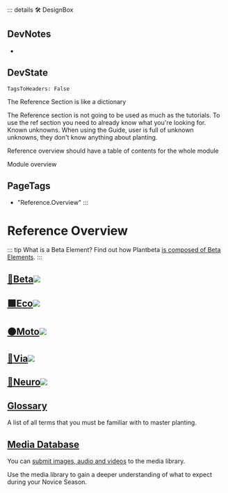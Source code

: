 ::: details 🛠 <dev>DesignBox</dev>

## DevNotes

-

## DevState

`TagsToHeaders: False`


The Reference Section is like a dictionary

The Reference section is not going to be used as much as the tutorials. To use the ref section you need to already know what you're looking for. Known unknowns. When using the Guide, user is full of unknown unknowns, they don't know anything about planting.

Reference overview should have a table of contents for the whole module

Module overview 
<h2>PageTags</h2>

- "Reference.Overview"
:::

# Reference Overview

::: tip What is a Beta Element?
Find out how Plantbeta [is composed of Beta Elements](/reference/Beta/WhatBeta). 
:::

## [<beta>**🔷____Beta____**</beta>![](/Beta/Beta_Emoji.png)](/reference/Beta/WhatBeta)

## [<eco>**🟩____Eco____**</eco>![](/Eco/Eco_Emoji.png)](/reference/Eco/EcoOverview) 

## [<moto>**🟠____Moto____**</moto>![](/Moto/Moto_Emoji.png)](/reference/Moto/MotoOverview)

## [<via>**🔻____Via____**</via>![](/Via/Via_Emoji.png)](/reference/Via/ViaOverview)

## [<neuro>**💜____Neuro____**</neuro>![](/Neuro/Neuro_Emoji.png)](/reference/Neuro/NeuroOverview)



## [Glossary](/reference/glossary/Glossary)

A list of all terms that you must be familiar with to master planting.

## [Media Database](/reference/media/Overview)

You can [submit images, audio and videos](/dev/Contribute) to the media library.

Use the media library to gain a deeper understanding of what to expect during your Novice Season.




